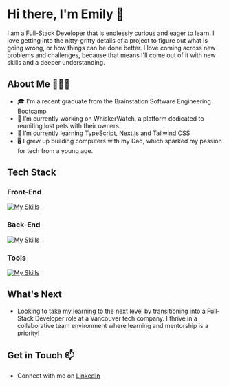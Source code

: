 # Hi there, I'm Emily 👋
I am a Full-Stack Developer that is endlessly curious and eager to learn. I love getting into the nitty-gritty details of a project to figure out what is going wrong, or how things can be done better. I love coming across new problems and challenges, because that means I'll come out of it with new skills and a deeper understanding.

## About Me 💁🏻‍♀️
- 🎓 I'm a recent graduate from the Brainstation Software Engineering Bootcamp
- 🔭 I’m currently working on WhiskerWatch, a platform dedicated to reuniting lost pets with their owners.
- 🌱 I’m currently learning TypeScript, Next.js and Tailwind CSS
- 🖥️ I grew up building computers with my Dad, which sparked my passion for tech from a young age.

## Tech Stack 
### Front-End
[![My Skills](https://skillicons.dev/icons?i=html,css,sass,tailwind,js,ts,react,nextjs,firebase)](https://skillicons.dev)

### Back-End
[![My Skills](https://skillicons.dev/icons?i=nodejs,npm,express,mysql,gcp,firebase)](https://skillicons.dev)

### Tools
[![My Skills](https://skillicons.dev/icons?i=postman,vite,vscode,git,github)](https://skillicons.dev)

## What's Next
- Looking to take my learning to the next level by transitioning into a Full-Stack Developer role at a Vancouver tech company. I thrive in a collaborative team environment where learning and mentorship is a priority!

## Get in Touch 📫
- Connect with me on [LinkedIn](https://www.linkedin.com/in/emilyjschur/)
